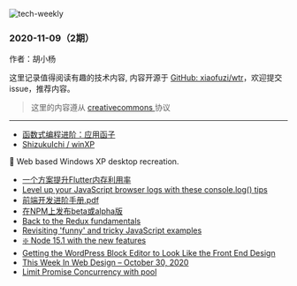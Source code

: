 ![tech-weekly](https://github.com/xiaofuzi/wtr/raw/main/assets/tech-weekly.png)
  ### 2020-11-09（2期）
  
  作者：胡小杨
  
  这里记录值得阅读有趣的技术内容, 内容开源于 [GitHub: xiaofuzi/wtr](https://github.com/xiaofuzi/wtr)，欢迎提交 issue，推荐内容。
  
  > 这里的内容遵从 [creativecommons ](https://creativecommons.org/licenses/by/2.0/legalcode) 协议
  
  <hr>

  
  * [函数式编程进阶：应用函子](https://juejin.im/post/6891820537736069134)
* [ ShizukuIchi / winXP](https://github.com/ShizukuIchi/winXP)
> 
      
🏁 Web based Windows XP desktop recreation. 
    
* [一个方案提升Flutter内存利用率](https://www.infoq.cn/article/4t9HrwJFvRh41X2328Gy)
* [Level up your JavaScript browser logs with these console.log() tips](https://dev.to/ackshaey/level-up-your-javascript-browser-logs-with-these-console-log-tips-55o2)
* [前端开发进阶手册.pdf](https://www.ershicimi.com/p/cd8829a210816779b55da761501d75ef)
* [在NPM上发布beta或alpha版](https://www.zcfy.cc/article/publishing-a-beta-or-alpha-version-to-npm)
* [Back to the Redux fundamentals](https://react.statuscode.com/issues/213)
* [Revisiting 'funny' and tricky JavaScript examples](https://javascriptweekly.com/issues/513)
* [❇️ Node 15.1 with the new features](https://nodeweekly.com/issues/363)
* [Getting the WordPress Block Editor to Look Like the Front End Design](https://css-tricks.com/getting-the-wordpress-block-editor-to-look-like-the-front-end-design/)
* [This Week In Web Design – October 30, 2020](https://1stwebdesigner.com/this-week-in-web-design-october-30-2020/)
* [Limit Promise Concurrency with pool](https://davidwalsh.name/promise-pool)
